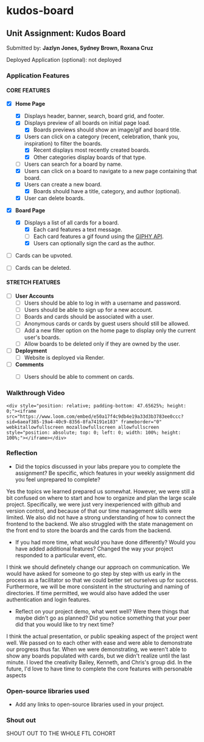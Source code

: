 # kudos-board
## Unit Assignment: Kudos Board

Submitted by: **Jazlyn Jones, Sydney Brown, Roxana Cruz**

Deployed Application (optional): not deployed

### Application Features

#### CORE FEATURES

- [X] **Home Page**
  - [X] Displays header, banner, search, board grid, and footer.
  - [X] Displays preview of all boards on initial page load.
    - [X] Boards previews should show an image/gif and board title.
  - [X] Users can click on a category (recent, celebration, thank you, inspiration) to filter the boards.
    - [X] Recent displays most recently created boards.
    - [X] Other categories display boards of that type.
  - [ ] Users can search for a board by name.
  - [X] Users can click on a board to navigate to a new page containing that board.
  - [X] Users can create a new board.
    - [X] Boards should have a title, category, and author (optional).
  - [X] User can delete boards.
  
- [X] **Board Page**
  - [X] Displays a list of all cards for a board.
    -  [X] Each card features a text message.
    -  [ ] Each card features a gif found using the [GIPHY API](https://developers.giphy.com/docs/api/).
    -  [X] Users can optionally sign the card as the author.  
-   [ ] Cards can be upvoted.
-   [ ] Cards can be deleted.


#### STRETCH FEATURES


- [ ] **User Accounts**
  - [ ] Users should be able to log in with a username and password.
  - [ ] Users should be able to sign up for a new account.
  - [ ]  Boards and cards should be associated with a user.
    - [ ]  Anonymous cards or cards by guest users should still be allowed.
  - [ ] Add a new filter option on the home page to display only the current user's boards.
  - [ ] Allow boards to be deleted only if they are owned by the user.
- [ ] **Deployment**
  - [ ] Website is deployed via Render.
- [ ] **Comments**
  - [ ] Users should be able to comment on cards.


### Walkthrough Video

`<div style="position: relative; padding-bottom: 47.65625%; height: 0;"><iframe src="https://www.loom.com/embed/e50a17f4c9db4e19a33d3b3783ee0ccc?sid=6aeaf385-19a4-40c9-8356-8fa74191e183" frameborder="0" webkitallowfullscreen mozallowfullscreen allowfullscreen style="position: absolute; top: 0; left: 0; width: 100%; height: 100%;"></iframe></div>`

### Reflection

* Did the topics discussed in your labs prepare you to complete the assignment? Be specific, which features in your weekly assignment did you feel unprepared to complete?

Yes the topics we learned prepared us somewhat. However, we were still a bit confused on where to start and how to organize and plan the large scale project. Specifically, we were just very inexperienced with github and version control, and because of that our time management skills were limited. We also did not have a strong understanding of how to connect the frontend to the backend. We also struggled with the state management on the front end to store the boards and the cards from the backend.

* If you had more time, what would you have done differently? Would you have added additional features? Changed the way your project responded to a particular event, etc.
  
I think we should definetely change our approach on communication. We would have asked for someone to go step by step with us early in the process as a facilitator so that we could better set ourselves up for success. Furthermore, we will be more consistent in the structuring and naming of directories. If time permitted, we would also have added the user authentication and login features. 

* Reflect on your project demo, what went well? Were there things that maybe didn't go as planned? Did you notice something that your peer did that you would like to try next time?

I think the actual presentation, or public speaking aspect of the project went well. We passed on to each other with ease and were able to demonstrate our progress thus far. When we were demonstrating, we weren't able to show any boards populated with cards, but we didn't realize until the last minute. I loved the creativity Bailey, Kenneth, and Chris's group did. In the future, I'd love to have time to complete the core features with personable aspects

### Open-source libraries used

- Add any links to open-source libraries used in your project.

### Shout out

SHOUT OUT TO THE WHOLE FTL COHORT
